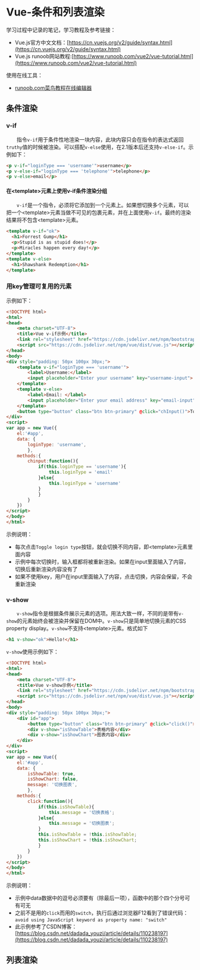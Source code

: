 # Vue-条件和列表渲染
学习过程中记录的笔记，学习教程及参考链接：
- Vue.js官方中文文档：[https://cn.vuejs.org/v2/guide/syntax.html](https://cn.vuejs.org/v2/guide/syntax.html)
- Vue.js runoob网站教程:[https://www.runoob.com/vue2/vue-tutorial.html](https://www.runoob.com/vue2/vue-tutorial.html)

使用在线工具：
- [runoob.com菜鸟教程在线编辑器](https://www.runoob.com/try/try.php?filename=vue2-hw)

## 条件渲染
### v-if
&#8195;&#8195;指令`v-if`用于条件性地渲染一块内容，此块内容只会在指令的表达式返回`truthy`值的时候被渲染。可以搭配`v-else`使用，在2.1版本后还支持`v-else-if`。示例如下：
```html
<p v-if="loginType === 'username'">username</p>
<p v-else-if="loginType === 'telephone'">telephone</p>
<p v-else>email</p>
```
#### 在&#60;template>元素上使用v-if条件渲染分组
&#8195;&#8195;`v-if`是一个指令，必须将它添加到一个元素上。如果想切换多个元素，可以把一个&#60;template>元素当做不可见的包裹元素，并在上面使用`v-if`。最终的渲染结果将不包含&#60;template>元素。
```html
<template v-if="ok">
  <h1>Forrest Gump</h1>
  <p>Stupid is as stupid does!</p>
  <p>Miracles happen every day!</p>
</template>
<template v-else>
  <h1>Shawshank Redemption</h1>
</template>
```
### 用key管理可复用的元素
示例如下：
```html
<!DOCTYPE html>
<html>
<head>
    <meta charset="UTF-8">
    <title>Vue v-if示例</title>
    <link rel="stylesheet" href="https://cdn.jsdelivr.net/npm/bootstrap@3.3.7/dist/css/bootstrap.min.css">
    <script src="https://cdn.jsdelivr.net/npm/vue/dist/vue.js"></script>
</head>
<body>
<div style="padding: 50px 100px 30px;">
    <template v-if="loginType === 'username'">
        <label>Username:</label>
        <input placeholder="Enter your username" key="username-input">
    </template>
    <template v-else>
        <label>Email: </label>
        <input placeholder="Enter your email address" key="email-input">
    </template>
    <button type="button" class="btn btn-primary" @click="chInput()">Toggle login type</button>
</div>
<script>
var app = new Vue({
    el:'#app',
    data: {
        loginType: 'username',
        },
    methods:{
        chinput:function(){
            if(this.loginType == 'username'){
                this.loginType = 'email'
            }else{
                this.loginType = 'username'
            }
            }
        }
    })
</script>
</body>
</html>
```
示例说明：
- 每次点击`Toggle login type`按钮，就会切换不同内容，即&#60;template>元素里面内容
- 示例中每次切换时，输入框都将被重新渲染。如果在input里面输入了内容，切换后重新渲染内容没有了
- 如果不使用key，用户在input里面输入了内容，点击切换，内容会保留，不会重新渲染

### v-show
&#8195;&#8195;`v-show`指令是根据条件展示元素的选项。用法大致一样，不同的是带有`v-show`的元素始终会被渲染并保留在DOM中。`v-show`只是简单地切换元素的CSS property display。`v-show`不支持&#60;template>元素。格式如下
```html
<h1 v-show="ok">Hello!</h1>
```
`v-show`使用示例如下：
```html
<!DOCTYPE html>
<html>
<head>
    <meta charset="UTF-8">
    <title>Vue v-show示例</title>
    <link rel="stylesheet" href="https://cdn.jsdelivr.net/npm/bootstrap@3.3.7/dist/css/bootstrap.min.css">
    <script src="https://cdn.jsdelivr.net/npm/vue/dist/vue.js"></script>
</head>
<body>
<div style="padding: 50px 100px 30px;">
    <div id="app">
        <button type="button" class="btn btn-primary" @click="click()">{{ message }}</button>
        <div v-show="isShowTable">表格内容</div>
        <div v-show="isShowChart">图表内容</div>
    </div>  
</div>
<script>
var app = new Vue({
    el:'#app',
    data: {
        isShowTable: true,
        isShowChart: false,
        message: '切换图表',
        },
    methods:{
        click:function(){
            if(this.isShowTable){
                this.message = '切换表格';
            }else{
                this.message = '切换图表';
            }
            this.isShowTable = !this.isShowTable;
            this.isShowChart = !this.isShowChart;
            }
        }
    })
</script>
</body>
</html>
```
示例说明：
- 示例中data数据中的逗号必须要有（除最后一项），函数中的那个四个分号可有可无
- 之前不是用的`click`而用的`switch`，执行后通过浏览器F12看到了错误代码：`avoid using JavaScript keyword as property name: "switch"`
- 此示例参考了CSDN博客：[https://blog.csdn.net/dadada_youzi/article/details/110238197](https://blog.csdn.net/dadada_youzi/article/details/110238197)

## 列表渲染
